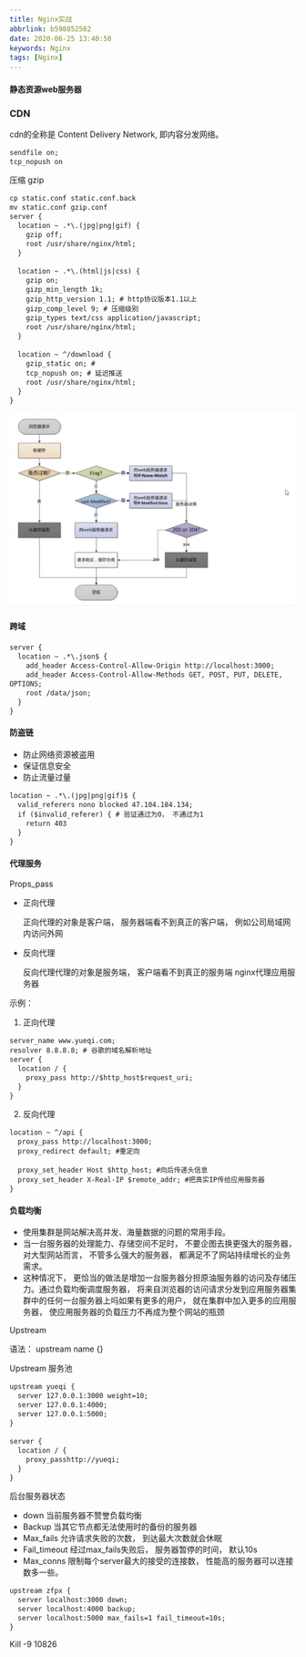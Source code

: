 ```yaml
---
title: Nginx实战
abbrlink: b598852562
date: 2020-06-25 13:40:50
keywords: Nginx
tags: [Nginx]
---
```


#### 静态资源web服务器

### CDN

cdn的全称是 Content Delivery Network, 即内容分发网络。

```nginx
sendfile on; 
tcp_nopush on 
```

压缩 gzip

```nginx
cp static.conf static.conf.back
mv static.conf gzip.conf
server {
  location ~ .*\.(jpg|png|gif) {
    gzip off;
    root /usr/share/nginx/html;
  }
  
  location ~ .*\.(html|js|css) {
    gzip on;
    gizp_min_length 1k;
    gzip_http_version 1.1; # http协议版本1.1以上
    gizp_comp_level 9; # 压缩级别
    gzip_types text/css application/javascript; 
    root /usr/share/nginx/html;
  }
  
  location ~ ^/download {
    gzip_static on; # 
    tcp_nopush on; # 延迟推送
    root /usr/share/nginx/html;
  }
}
```

![image-20200607145042859](/images/nginx/image-20200607145042859.png)

#### 跨域

```nginx
server {
  location ~ .*\.json$ {
    add_header Access-Control-Allow-Origin http://localhost:3000;
    add_header Access-Control-Allow-Methods GET, POST, PUT, DELETE, OPTIONS;
    root /data/json;
  }
}
```

#### 防盗链

- 防止网络资源被盗用
- 保证信息安全
- 防止流量过量

```nginx
location ~ .*\.(jpg|png|gif)$ {
  valid_referers nono blocked 47.104.184.134;
  if ($invalid_referer) { # 验证通过为0， 不通过为1
    return 403
  }
} 
```

#### 代理服务

Props_pass

- 正向代理

  正向代理的对象是客户端， 服务器端看不到真正的客户端， 例如公司局域网内访问外网

- 反向代理

  反向代理代理的对象是服务端， 客户端看不到真正的服务端 nginx代理应用服务器

示例：

1. 正向代理

```nginx
server_name www.yueqi.com;
resolver 8.8.8.8; # 谷歌的域名解析地址
server {
  location / {
    proxy_pass http://$http_host$request_uri;
  }
}
```

2. 反向代理

```nginx
location ~ ^/api {
  proxy_pass http://localhost:3000;
  proxy_redirect default; #重定向
  
  proxy_set_header Host $http_host; #向后传递头信息
  proxy_set_header X-Real-IP $remote_addr; #把真实IP传给应用服务器
}
```



#### 负载均衡

- 使用集群是网站解决高并发、海量数据的问题的常用手段。
- 当一台服务器的处理能力、存储空间不足时， 不要企图去换更强大的服务器， 对大型网站而言， 不管多么强大的服务器， 都满足不了网站持续增长的业务需求。
- 这种情况下， 更恰当的做法是增加一台服务器分担原油服务器的访问及存储压力。通过负载均衡调度服务器， 将来自浏览器的访问请求分发到应用服务器集群中的任何一台服务器上吗如果有更多的用户， 就在集群中加入更多的应用服务器， 使应用服务器的负载压力不再成为整个网站的瓶颈

Upstream

语法： upstream name {}

Upstream 服务池

```nginx
upstream yueqi {
  server 127.0.0.1:3000 weight=10;
  server 127.0.0.1:4000;
  server 127.0.0.1:5000;
}

server {
  location / {
    proxy_passhttp://yueqi;
  }
}
```

后台服务器状态

- down 当前服务器不赞誉负载均衡
- Backup 当其它节点都无法使用时的备份的服务器
- Max_fails 允许请求失败的次数， 到达最大次数就会休眠
- Fail_timeout 经过max_fails失败后， 服务器暂停的时间， 默认10s
- Max_conns 限制每个server最大的接受的连接数， 性能高的服务器可以连接数多一些。

```nginx
upstream zfpx {
  server localhost:3000 down;
  server localhost:4000 backup;
  server localhost:5000 max_fails=1 fail_timeout=10s;
}
```

Kill -9 10826